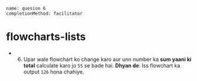 ```ngMeta
name: quesion 6
completionMethod: facilitator
```
# flowcharts-lists

 
- 6) Upar wale flowchart ko change karo aur unn number ka **sum yaani ki total** calculate karo jo `55` se bade hai. 
**Dhyan de**: Iss flowchart ka output `126` hona chahiye.

